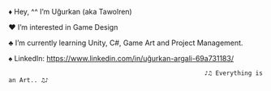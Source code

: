 ♦ Hey, ^^ I’m Uğurkan (aka Tawolren)

♥ I’m interested in Game Design

♣ I’m currently learning Unity, C#, Game Art and Project Management.

♠ LinkedIn: https://www.linkedin.com/in/uğurkan-argali-69a731183/

                                                          ♪♫ Everything is an Art.. ♫♪
